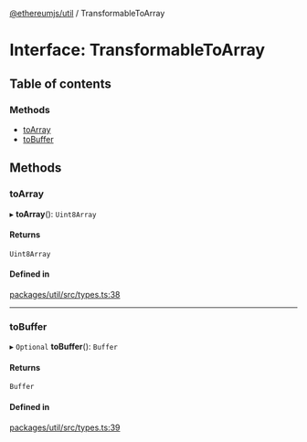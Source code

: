 [@ethereumjs/util](../README.md) / TransformableToArray

# Interface: TransformableToArray

## Table of contents

### Methods

- [toArray](TransformableToArray.md#toarray)
- [toBuffer](TransformableToArray.md#tobuffer)

## Methods

### toArray

▸ **toArray**(): `Uint8Array`

#### Returns

`Uint8Array`

#### Defined in

[packages/util/src/types.ts:38](https://github.com/ethereumjs/ethereumjs-monorepo/blob/master/packages/util/src/types.ts#L38)

---

### toBuffer

▸ `Optional` **toBuffer**(): `Buffer`

#### Returns

`Buffer`

#### Defined in

[packages/util/src/types.ts:39](https://github.com/ethereumjs/ethereumjs-monorepo/blob/master/packages/util/src/types.ts#L39)
